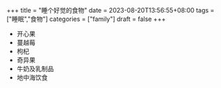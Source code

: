 +++
title = "睡个好觉的食物"
date = 2023-08-20T13:56:55+08:00
tags = ["睡眠","食物"]
categories = ["family"]
draft = false
+++

- 开心果
- 蔓越莓
- 枸杞
- 奇异果
- 牛奶及乳制品
- 地中海饮食